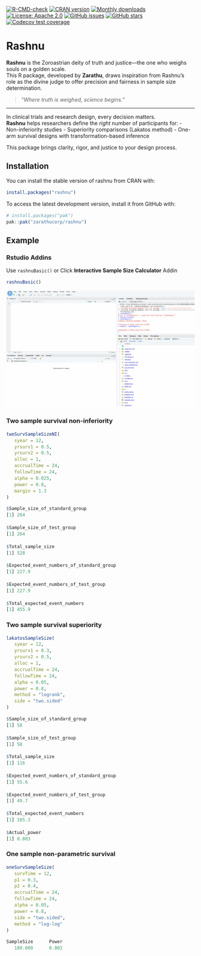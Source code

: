 
<!-- badges: start -->

[![R-CMD-check](https://github.com/zarathucorp/rashnu/actions/workflows/R-CMD-check.yaml/badge.svg)](https://github.com/zarathucorp/rashnu/actions/workflows/R-CMD-check.yaml)
[![CRAN
version](https://www.r-pkg.org/badges/version/rashnu)](https://CRAN.R-project.org/package=rashnu)
[![Monthly
downloads](https://cranlogs.r-pkg.org/badges/rashnu)](https://cranlogs.r-pkg.org/badges/rashnu)
[![License: Apache
2.0](https://img.shields.io/badge/license-Apache%202.0-brightgreen.svg)](LICENSE)
[![GitHub
issues](https://img.shields.io/github/issues/zarathucorp/rashnu)](https://github.com/zarathucorp/rashnu/issues)
[![GitHub
stars](https://img.shields.io/github/stars/zarathucorp/rashnu?style=social)](https://github.com/zarathucorp/rashnu/stargazers)
[![Codecov test
coverage](https://codecov.io/gh/zarathucorp/rashnu/graph/badge.svg)](https://app.codecov.io/gh/zarathucorp/rashnu)
<!-- badges: end -->

# Rashnu

**Rashnu** is the Zoroastrian deity of truth and justice—the one who
weighs souls on a golden scale.  
This R package, developed by **Zarathu**, draws inspiration from
Rashnu’s role as the divine judge to offer precision and fairness in
sample size determination.

> *“Where truth is weighed, science begins.”*

------------------------------------------------------------------------

In clinical trials and research design, every decision matters.  
**Rashnu** helps researchers define the *right* number of participants
for: - Non-inferiority studies - Superiority comparisons (Lakatos
method) - One-arm survival designs with transformation-based inference

This package brings clarity, rigor, and justice to your design process.

## Installation

You can install the stable version of rashnu from CRAN with:

``` r
install.packages("rashnu")
```

To access the latest development version, install it from GitHub with:

``` r
# install.packages("pak")
pak::pak("zarathucorp/rashnu")
```

## Example

### Rstudio Addins

Use `rashnuBasic()` or Click **Interactive Sample Size Calculator**
Addin

``` r
rashnuBasic()
```

![](man/figures/addin.gif)

### Two sample survival non-inferiority

``` r
twoSurvSampleSizeNI(
   syear = 12,
   yrsurv1 = 0.5,
   yrsurv2 = 0.5,
   alloc = 1,
   accrualTime = 24,
   followTime = 24,
   alpha = 0.025,
   power = 0.8,
   margin = 1.3
)
```

``` r
$Sample_size_of_standard_group
[1] 264

$Sample_size_of_test_group
[1] 264

$Total_sample_size
[1] 528

$Expected_event_numbers_of_standard_group
[1] 227.9

$Expected_event_numbers_of_test_group
[1] 227.9

$Total_expected_event_numbers
[1] 455.9
```

### Two sample survival superiority

``` r
lakatosSampleSize(
   syear = 12,
   yrsurv1 = 0.3,
   yrsurv2 = 0.5,
   alloc = 1,
   accrualTime = 24,
   followTime = 24,
   alpha = 0.05,
   power = 0.8,
   method = "logrank",
   side = "two.sided"
)
```

``` r
$Sample_size_of_standard_group
[1] 58

$Sample_size_of_test_group
[1] 58

$Total_sample_size
[1] 116

$Expected_event_numbers_of_standard_group
[1] 55.6

$Expected_event_numbers_of_test_group
[1] 49.7

$Total_expected_event_numbers
[1] 105.3

$Actual_power
[1] 0.803
```

### One sample non-parametric survival

``` r
oneSurvSampleSize(
   survTime = 12,
   p1 = 0.3,
   p2 = 0.4,
   accrualTime = 24,
   followTime = 24,
   alpha = 0.05,
   power = 0.8,
   side = "two.sided",
   method = "log-log"
)
```

``` r
SampleSize      Power 
   189.000      0.802 
```
